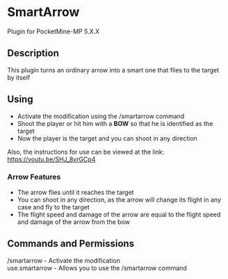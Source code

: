 # SmartArrow
Plugin for PocketMine-MP 5.X.X

## Description
This plugin turns an ordinary arrow into a smart one that flies to the target by itself

## Using
- Activate the modification using the /smartarrow command
- Shoot the player or hit him with a **BOW** so that he is identified as the target
- Now the player is the target and you can shoot in any direction

Also, the instructions for use can be viewed at the link: https://youtu.be/SHJ_8vrGCp4

### Arrow Features
- The arrow flies until it reaches the target
- You can shoot in any direction, as the arrow will change its flight in any case and fly to the target
- The flight speed and damage of the arrow are equal to the flight speed and damage of the arrow from the bow

## Commands and Permissions
/smartarrow - Activate the modification
<br>
use.smartarrow - Allows you to use the /smartarrow command

